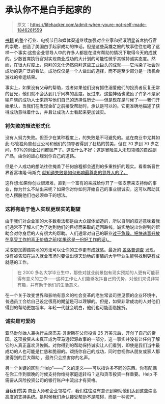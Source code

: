 # 承认你不是白手起家的

> 原文：<https://lifehacker.com/admit-when-youre-not-self-made-1846261559>

[书籍](https://www.amazon.com/Self-Made-Success-Entrepreneur-Strategies-Healthier/dp/1532854773?asc_campaign=InlineText&asc_refurl=https://lifehacker.com/admit-when-youre-not-self-made-1846261559&asc_source=&tag=kinjalifehackerlink-20) 的整个行业、电视节目和媒体渠道继续加强对企业家和摇滚明星首席执行官的崇敬，创造了美国白手起家成功的神话。但是这些英雄之旅的故事往往忽略了这样一个事实:这些企业领导人中的许多人都是在没有帮助的情况下取得今天的成就的。少数首席执行官对实现商业成功的大计划的可能性微乎其微持诚实态度。然而，在很大程度上，崇拜的文化仍然崇拜这些工业巨头的成就——它污染了社会对成功的更广泛的看法，成功仅仅是一个人做出的选择，而不是至少部分是一场机会游戏的幸运结果。



事实上，如果没有父母的帮助，或者如果他们没有抓住溺爱他们的投资者反复无常的目光，他们就不会达到几乎同样的高度。反过来，这些神话也激励了许多不是家喻户晓的成功人士来撰写他们自己的选择性历史——但是现在是时候了——我们开始承认，当我们在发现金矿之前接受帮助时，承认是可以的。它更准确地描述了获得成功意味着什么，并且让成功人士看起来更加诚实。

### 将失败的想法形式化

没有人努力失败。但至少在某种程度上，的失败是不可避免的。这在商业中尤其如此:尽管独角兽创业公司和他们的领导者得到了狂热的赞美，但在 70 岁到 70 岁之间，90%的创业公司都破产了。这没什么不好；这是冒险进入未知领域的自然副产品，由你的雄心规划你自己的道路。

但是个人成功的想法往往掩盖了任何旅程都会遇到的多重挫折的现实。看看新晋世界首富埃隆·马斯克 [就知道失败是如何影响最尊贵的领导人的了。](https://www.cnbc.com/2019/03/06/elon-musk-on-spacex-i-always-thought-we-would-fail.html)

这样想:如果你创业很艰难，直到一个富有的亲戚给你开了一张支票来支持你的事业，你为什么不站出来呢？如果你对你如何开始自己的事业很诚实，这可以帮助其他人摆脱他们也必须单干的想法。

### 这将有助于他人实现更现实的期望

由于我们对企业家的大多数看法都是由大众媒体塑造的，所以自制的叙述意味着我们通常不了解人们为了达到他们的目标而采取的迂回路线。诚实地说出你得到的帮助会对你身后的人有很大的帮助。人们通常对自己的职业[过于急躁，把快速晋升放在享受工作的真正价值之前(如果这是一份好工作的话)。](https://lifehacker.com/your-career-is-a-marathon-not-a-sprint-1846251558)

采取更加脚踏实地的方法可以让你的工作更有成就感。最近的 [盖洛普调查](https://www.gallup.com/education/259601/realistic-expectations-help-graduates-find-purpose-work.aspx) 发现，没有被告知在进入就业市场时要做出惊天动地的事情的大学毕业生能够找到更有成就感的工作。

> 在 2000 多名大学毕业生中，那些对就业前景抱有现实预期的人更有可能获得有意义的工作——这种工作让人们能够发挥自己的优势，对他们来说非常有趣，并有助于他们的生活意义。

在一个关于改变世界和影响有意义的社会变革的老生常谈司空见惯的企业环境中，普通员工会给自己设定很高的期望是可以理解的。但是，如果非常成功的人对他们得到的帮助更加坦率，年轻一代就会明白，他们也可能面临挫折。

### 诚实是可爱的

亚马逊创始人兼执行主席杰夫·贝索斯在父母投资 25 万美元后，开创了自己的帝国。这项投资从未真正成为亚马逊起源故事的一部分，这一事实并没有让任何了解它的人真正喜欢贝佐斯。对你得到的帮助保持诚实让人们看到，即使是我们当中最成功的人也可能是仁慈和脆弱的。颂扬你自己的成功，同时忽视你从朋友或家人那里得到的巨大帮助 ，最终只会损害你的名声。

另一个关键的区别:“Help”——广义的定义——可以指许多不同的东西。你有配偶在你工作到很晚的时候支持你维持家庭运转吗？这和货币投资一样重要。Help 不需要从风险投资公司的银行账户中流出才有资格。

当我们赞美 商业大师和企业领袖时，我们往往没有意识到帮助他们达到这些崇高高度的支持系统。是时候我们承认接受帮助不是障碍，而是一种资产。